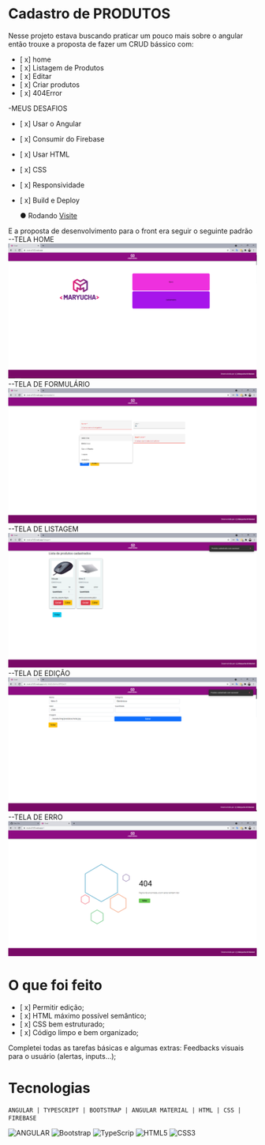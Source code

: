# Cadastro de PRODUTOS

Nesse projeto estava buscando praticar um pouco mais sobre o angular então trouxe a proposta de fazer um CRUD bássico com:
- [ x] home
- [ x] Listagem de Produtos
- [ x] Editar
- [ x] Criar produtos
- [ x] 404Error

-MEUS DESAFIOS
 - [ x] Usar o Angular
 - [ x] Consumir do Firebase
 - [ x] Usar HTML
 - [ x] CSS
 - [ x] Responsividade
 - [ x] Build e Deploy

	● Rodando [Visite](https://crud-a7c55.web.app/)

E a proposta de desenvolvimento para o front era seguir o seguinte padrão
--TELA HOME
![Home](https://github.com/Maryucha/crudFirebase/blob/addimagem/crud/imagens/home.png?raw=true)
--TELA DE FORMULÁRIO
![Formulário](https://github.com/Maryucha/crudFirebase/blob/addimagem/crud/imagens/formulario.png?raw=true)
--TELA DE LISTAGEM
![Listagem](https://github.com/Maryucha/crudFirebase/blob/addimagem/crud/imagens/listagem.png?raw=true)
--TELA DE EDIÇÃO
![Edição](https://github.com/Maryucha/crudFirebase/blob/addimagem/crud/imagens/edite.png?raw=true)
--TELA DE ERRO
![ERRO404](https://github.com/Maryucha/crudFirebase/blob/addimagem/crud/imagens/erro404.png?raw=true)

# O que foi feito 

 - [ x] Permitir edição;
 - [ x] HTML máximo possível semântico;
 - [ x] CSS bem estruturado;
 - [ x] Código limpo e bem organizado;

Completei todas as tarefas básicas e algumas extras:
Feedbacks visuais para o usuário (alertas, inputs...);

# Tecnologias

	ANGULAR | TYPESCRIPT | BOOTSTRAP | ANGULAR MATERIAL | HTML | CSS | FIREBASE
![ANGULAR](https://github.com/Maryucha/ProjetoTesteEstagio/blob/master/imagens/Angular_full_color_logo.svg.png?raw=true) ![Bootstrap](https://github.com/Maryucha/ProjetoTesteEstagio/blob/master/imagens/Bootstrap_logo.svg.png?raw=true) ![TypeScrip](https://upload.wikimedia.org/wikipedia/commons/thumb/4/4c/Typescript_logo_2020.svg/32px-Typescript_logo_2020.svg.png) ![HTML5](https://upload.wikimedia.org/wikipedia/commons/thumb/6/61/HTML5_logo_and_wordmark.svg/32px-HTML5_logo_and_wordmark.svg.png) ![CSS3](https://upload.wikimedia.org/wikipedia/commons/thumb/d/d5/CSS3_logo_and_wordmark.svg/16px-CSS3_logo_and_wordmark.svg.png) 
